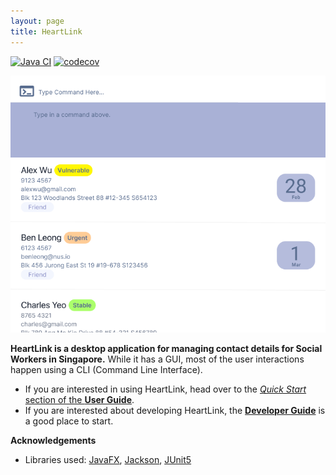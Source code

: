 ```yaml
---
layout: page
title: HeartLink
---
```


[![Java CI](https://github.com/AY2526S1-CS2103T-T09-1/tp/actions/workflows/gradle.yml/badge.svg?branch=master)](https://github.com/AY2526S1-CS2103T-T09-1/tp/actions/workflows/gradle.yml)
[![codecov](https://codecov.io/gh/AY2526S1-CS2103-T09-01/tp/branch/master/graph/badge.svg?token=X0CYY9ZH9P)](https://codecov.io/gh/AY2526S1-CS2103-T09-01/tp)

![Ui](images/Ui.png)

**HeartLink is a desktop application for managing contact details for Social Workers in Singapore.** While it has a GUI, most of the user interactions happen using a CLI (Command Line Interface).

* If you are interested in using HeartLink, head over to the [_Quick Start_ section of the **User Guide**](UserGuide.html#quick-start).
* If you are interested about developing HeartLink, the [**Developer Guide**](DeveloperGuide.html) is a good place to start.


**Acknowledgements**

* Libraries used: [JavaFX](https://openjfx.io/), [Jackson](https://github.com/FasterXML/jackson), [JUnit5](https://github.com/junit-team/junit5)
